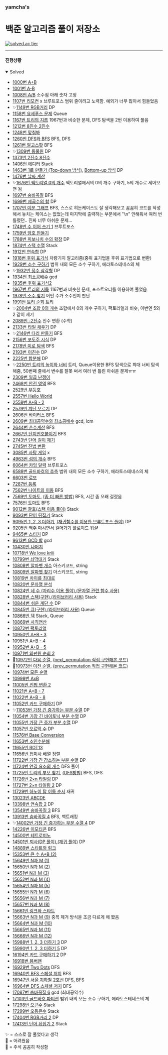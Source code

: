### yamcha's
# 백준 알고리즘 풀이 저장소

[![solved.ac tier](http://mazassumnida.wtf/api/generate_badge?boj=yamcha)](https://solved.ac/yamcha)

***

#### 진행상황
<details open>
<summary>Solved</summary>
<div markdown="1">

* [1000번 A+B](https://github.com/yarncha/baekjoon/blob/master/1000.cpp)
* [1001번 A-B](https://github.com/yarncha/baekjoon/blob/master/1001.cpp)
* [1008번 A/B](https://github.com/yarncha/baekjoon/blob/master/1008.cpp)
	소수점 아래 숫자 고정
* [1107번 리모컨](https://github.com/yarncha/baekjoon/blob/master/1107.cpp)
	x 브루트포스 범위 줄이려고 노력함. 예외가 너무 많아서 힘들었음
* ✨[1149번 RGB거리](https://github.com/yarncha/baekjoon/blob/master/1149.cpp)
	DP
* [1158번 요세푸스 문제](https://github.com/yarncha/baekjoon/blob/master/1158.cpp)
  Queue
* [1167번 트리의 지름](https://github.com/yarncha/baekjoon/blob/master/1167.cpp)
	1967번과 비슷한 문제, DFS 탐색을 2번 이용하여 풀음
* [1212번 8진수 2진수](https://github.com/yarncha/baekjoon/blob/master/1212.cpp)
* [1248번 맞춰봐](https://github.com/yarncha/baekjoon/blob/master/1248.cpp)
* [1260번 DFS와 BFS](https://github.com/yarncha/baekjoon/blob/master/1260.cpp)
	BFS, DFS
* [1261번 알고스팟](https://github.com/yarncha/baekjoon/blob/master/1261.cpp)
	BFS
* ✨[1309번 동물원](https://github.com/yarncha/baekjoon/blob/master/1309.cpp)
	DP
* [1373번 2진수 8진수](https://github.com/yarncha/baekjoon/blob/master/1373.cpp)
* [1406번 에디터](https://github.com/yarncha/baekjoon/blob/master/1406.cpp)
  Stack
* [1463번 1로 만들기 (Top-down 방식)](https://github.com/yarncha/baekjoon/blob/master/1463.cpp), [Bottom-up 방식](https://github.com/yarncha/baekjoon/blob/master/1463_bottom.cpp)
	DP
* [1476번 날짜 계산](https://github.com/yarncha/baekjoon/blob/master/1476.cpp)
* ✨[1676번 팩토리얼 0의 개수](https://github.com/yarncha/baekjoon/blob/master/1676.cpp)
	팩토리얼에서의 0의 개수 구하기, 5의 개수로 세어보면 됨
* [1697번 숨바꼭질](https://github.com/yarncha/baekjoon/blob/master/1697.cpp)
	BFS
* [1699번 제곱수의 합](https://github.com/yarncha/baekjoon/blob/master/1699.cpp)
	DP
* [1707번 이분 그래프](https://github.com/yarncha/baekjoon/blob/master/1707.cpp)
	BFS, 스스로 히든케이스도 잘 생각해보고 꼼꼼히 코드를 작성해서 놓치는 케이스는 없었는데 마지막에 출력하는 부분에서 "\n" 안해줘서 여러 번 틀렸던.. 진짜 너무 아쉬운 문제...
* [1748번 수 이어 쓰기 1](https://github.com/yarncha/baekjoon/blob/master/1748.cpp)
	브루트포스
* [1759번 암호 만들기](https://github.com/yarncha/baekjoon/blob/master/1759.cpp)
* [1788번 피보나치 수의 확장](https://github.com/yarncha/baekjoon/blob/master/1788.cpp)
	DP
* [1874번 스택 수열](https://github.com/yarncha/baekjoon/blob/master/1874.cpp)
	Stack
* [1912번 연속합](https://github.com/yarncha/baekjoon/blob/master/1912.cpp)
	DP
* [1918번 후위 표기식](https://github.com/yarncha/baekjoon/blob/master/1918.cpp)
	차량기지 알고리즘(중위 표기법을 후위 표기법으로 변환)
* [1929번 소수 구하기](https://github.com/yarncha/baekjoon/blob/master/1929.cpp)
	범위 내의 모든 소수 구하기, 에라토스테네스의 체
* ✨[1932번 정수 삼각형](https://github.com/yarncha/baekjoon/blob/master/1932.cpp)
	DP
* [1934번 최소공배수](https://github.com/yarncha/baekjoon/blob/master/1934.cpp)
	gcd
* [1935번 후위 표기식2](https://github.com/yarncha/baekjoon/blob/master/1935.cpp)
* [1967번 트리의 지름](https://github.com/yarncha/baekjoon/blob/master/1967.cpp)
	1167번과 비슷한 문제, 포스트오더를 이용하여 풀었음
* [1978번 소수 찾기](https://github.com/yarncha/baekjoon/blob/master/1978.cpp)
	어떤 수가 소수인지 판단
* [1991번 트리 순회](https://github.com/yarncha/baekjoon/blob/master/1991.cpp)
	트리
* ✨[2004번 조합 0의 개수](https://github.com/yarncha/baekjoon/blob/master/2004.cpp)
	조합에서 0의 개수 구하기, 팩토리얼과 비슷, 이번엔 5와 2 같이 세기
* [2089번 -2진수](https://github.com/yarncha/baekjoon/blob/master/2089.cpp)
	진수 변환 (수학)
* [2133번 타일 채우기](https://github.com/yarncha/baekjoon/blob/master/2133.cpp)
	DP
* ✨[2146번 다리 만들기](https://github.com/yarncha/baekjoon/blob/master/2146.cpp)
	BFS
* [2156번 포도주 시식](https://github.com/yarncha/baekjoon/blob/master/2156.cpp)
	DP
* [2178번 미로 탐색](https://github.com/yarncha/baekjoon/blob/master/2178.cpp)
	BFS
* [2193번 이친수](https://github.com/yarncha/baekjoon/blob/master/2193.cpp)
	DP
* [2225번 합분해](https://github.com/yarncha/baekjoon/blob/master/2225.cpp)
	DP
* ✨[2250번 트리의 높이와 너비](https://github.com/yarncha/baekjoon/blob/master/2250.cpp)
	트리, Queue이용한 BFS 탐색으로 최대 너비 탐색해줌, 50번째 줄에서 변수를 잘못 써서 여러 번 틀린 아쉬운 문제ㅠㅠ
* [2309번 일곱 난쟁이](https://github.com/yarncha/baekjoon/blob/master/2309.cpp)
* [2468번 안전 영역](https://github.com/yarncha/baekjoon/blob/master/2468.cpp)
	BFS
* [2529번 부등호](https://github.com/yarncha/baekjoon/blob/master/2529.cpp)
* [2557번 Hello World](https://github.com/yarncha/baekjoon/blob/master/2557.cpp)
* [2558번 A+B - 2](https://github.com/yarncha/baekjoon/blob/master/2558.cpp)
* [2579번 계단 오르기](https://github.com/yarncha/baekjoon/blob/master/2579.cpp)
	DP
* [2606번 바이러스](https://github.com/yarncha/baekjoon/blob/master/2606.cpp)
	BFS
* [2609번 최대공약수와 최소공배수](https://github.com/yarncha/baekjoon/blob/master/2609.cpp)
	gcd, lcm
* [2644번 촌수계산](https://github.com/yarncha/baekjoon/blob/master/2644.cpp)
	BFS
* [2667번 단지번호붙이기](https://github.com/yarncha/baekjoon/blob/master/2667.cpp)
	BFS
* [2743번 단어 길이 재기](https://github.com/yarncha/baekjoon/blob/master/2743.cpp)
* [2745번 진법 변환](https://github.com/yarncha/baekjoon/blob/master/2745.cpp)
* [3085번 사탕 게임](https://github.com/yarncha/baekjoon/blob/master/3085.cpp)
	x
* [4963번 섬의 개수](https://github.com/yarncha/baekjoon/blob/master/4963.cpp)
	BFS
* [6064번 카잉 달력](https://github.com/yarncha/baekjoon/blob/master/6064.cpp)
	브루트포스
* [6588번 골드바흐의 추측](https://github.com/yarncha/baekjoon/blob/master/6588.cpp)
	범위 내의 모든 소수 구하기, 에라토스테네스의 체
* [6603번 로또](https://github.com/yarncha/baekjoon/blob/master/6603.cpp)
* [7287번 등록](https://github.com/yarncha/baekjoon/blob/master/7287.cpp)
* [7562번 나이트의 이동](https://github.com/yarncha/baekjoon/blob/master/7562.cpp)
	BFS
* [7569번 토마토](https://github.com/yarncha/baekjoon/blob/master/7569.cpp), [(좀 더 빠른 방법)](https://github.com/yarncha/baekjoon/blob/master/7569_better.cpp)
	BFS, 시간 좀 오래 걸렸음
* [7576번 토마토](https://github.com/yarncha/baekjoon/blob/master/7576.cpp)
	BFS
* [9012번 괄호](https://github.com/yarncha/baekjoon/blob/master/9012.cpp)[(스택 이용 풀이)](https://github.com/yarncha/baekjoon/blob/master/9012_스택.cpp)
	Stack
* [9093번 단어 뒤집기](https://github.com/yarncha/baekjoon/blob/master/9093.cpp)
	Stack
* [9095번 1, 2, 3 더하기](https://github.com/yarncha/baekjoon/blob/master/9095.cpp), [(재귀함수를 이용한 브루트포스 풀이)](https://github.com/yarncha/baekjoon/blob/master/9095_brute_force.cpp)
	DP
* [9205번 맥주 마시면서 걸어가기](https://github.com/yarncha/baekjoon/blob/master/9205.cpp)
	플로이드 워샬
* [9465번 스티커](https://github.com/yarncha/baekjoon/blob/master/9465.cpp)
	DP
* [9613번 GCD 합](https://github.com/yarncha/baekjoon/blob/master/9613.cpp)
	gcd
* [10430번 나머지](https://github.com/yarncha/baekjoon/blob/master/10430.cpp)
* [10718번 We love kriii](https://github.com/yarncha/baekjoon/blob/master/10718.cpp)
* [10799번 쇠막대기](https://github.com/yarncha/baekjoon/blob/master/10799.cpp)
	Stack
* [10808번 알파벳 개수](https://github.com/yarncha/baekjoon/blob/master/10808.cpp)
	아스키코드, string
* [10809번 알파벳 찾기](https://github.com/yarncha/baekjoon/blob/master/10809.cpp)
	아스키코드, string
* [10819번 차이를 최대로](https://github.com/yarncha/baekjoon/blob/master/10819.cpp)
* [10820번 문자열 분석](https://github.com/yarncha/baekjoon/blob/master/10820.cpp)
* [10824번 네 수 (자리수 이용 풀이)](https://github.com/yarncha/baekjoon/blob/master/10824.cpp),[(문자열 관련 함수 사용)](https://github.com/yarncha/baekjoon/blob/master/10824_b.cpp)
* [10828번 스택(구현)](https://github.com/yarncha/baekjoon/blob/master/10828_구현.cpp),[(라이브러리 사용)](https://github.com/yarncha/baekjoon/blob/master/10828_라이브러리_사용.cpp)
	Stack
* [10844번 쉬운 계단 수](https://github.com/yarncha/baekjoon/blob/master/10844.cpp)
	DP
* [10845번 큐(구현)](https://github.com/yarncha/baekjoon/blob/master/10845_큐_구현.cpp),[(라이브러리 사용)](https://github.com/yarncha/baekjoon/blob/master/10845_큐_라이브러리_사용.cpp)
	Queue
* [10866번 덱](https://github.com/yarncha/baekjoon/blob/master/10866.cpp)
	Stack, Queue
* [10869번 사칙연산](https://github.com/yarncha/baekjoon/blob/master/10869.cpp)
* [10872번 팩토리얼](https://github.com/yarncha/baekjoon/blob/master/10872.cpp)
* [10950번 A+B - 3](https://github.com/yarncha/baekjoon/blob/master/10950.cpp)
* [10951번 A+B - 4](https://github.com/yarncha/baekjoon/blob/master/10951.cpp)
* [10952번 A+B - 5](https://github.com/yarncha/baekjoon/blob/master/10952.cpp)
* [10971번 외판원 순회 2](https://github.com/yarncha/baekjoon/blob/master/10971.cpp)
* 📝[10972번 다음 순열](https://github.com/yarncha/baekjoon/blob/master/10972.cpp), [(next_permutation 직접 구현해본 코드)](https://github.com/yarncha/baekjoon/blob/master/10972_ver2.cpp)
* 📝[10973번 이전 순열](https://github.com/yarncha/baekjoon/blob/master/10973.cpp), [(prev_permutation 직접 구현해본 코드)](https://github.com/yarncha/baekjoon/blob/master/10973_ver2.cpp)
* [10974번 모든 순열](https://github.com/yarncha/baekjoon/blob/master/10974.cpp)
* [10998번 AxB](https://github.com/yarncha/baekjoon/blob/master/10998.cpp)
* [11005번 진법 변환 2](https://github.com/yarncha/baekjoon/blob/master/11005.cpp)
* [11021번 A+B - 7](https://github.com/yarncha/baekjoon/blob/master/11021.cpp)
* [11022번 A+B - 8](https://github.com/yarncha/baekjoon/blob/master/11022.cpp)
* [11052번 카드 구매하기](https://github.com/yarncha/baekjoon/blob/master/11052.cpp)
	DP
* ✨[11053번 가장 긴 증가하는 부분 수열](https://github.com/yarncha/baekjoon/blob/master/11053.cpp)
	DP
* [11054번 가장 긴 바이토닉 부분 수열](https://github.com/yarncha/baekjoon/blob/master/11054.cpp)
	DP
* [11055번 가장 큰 증가 부분 수열](https://github.com/yarncha/baekjoon/blob/master/11055.cpp)
	DP
* [11057번 오르막 수](https://github.com/yarncha/baekjoon/blob/master/11057.cpp)
	DP
* [11576번 Base Conversion](https://github.com/yarncha/baekjoon/blob/master/11576.cpp)
* [11653번 소인수분해](https://github.com/yarncha/baekjoon/blob/master/11653.cpp)
* [11655번 ROT13](https://github.com/yarncha/baekjoon/blob/master/11655.cpp)
* [11656번 접미사 배열](https://github.com/yarncha/baekjoon/blob/master/11656.cpp)
	정렬
* [11722번 가장 긴 감소하는 부분 수열](https://github.com/yarncha/baekjoon/blob/master/11722.cpp)
	DP
* [11724번 연결 요소의 개수](https://github.com/yarncha/baekjoon/blob/master/11724.cpp)
	DFS 풀이
* [11725번 트리의 부모 찾기](https://github.com/yarncha/baekjoon/blob/master/11725.cpp), [(DFS방법)](https://github.com/yarncha/baekjoon/blob/master/11725_DFS.cpp)
	BFS, DFS
* [11726번 2×n 타일링](https://github.com/yarncha/baekjoon/blob/master/11726.cpp)
	DP
* [11727번 2×n 타일링 2](https://github.com/yarncha/baekjoon/blob/master/11727.cpp)
	DP
* [11729번 하노이 탑 이동 순서](https://github.com/yarncha/baekjoon/blob/master/11729.cpp)
	재귀
* [13023번 ABCDE](https://github.com/yarncha/baekjoon/blob/master/13023.cpp)
* [13398번 연속합 2](https://github.com/yarncha/baekjoon/blob/master/13398.cpp)
	DP
* [13549번 숨바꼭질 3](https://github.com/yarncha/baekjoon/blob/master/13549.cpp)
	BFS
* [13913번 숨바꼭질 4](https://github.com/yarncha/baekjoon/blob/master/13913.cpp)
	BFS, 백트래킹
* ✨[14002번 가장 긴 증가하는 부분 수열 4](https://github.com/yarncha/baekjoon/blob/master/14002.cpp)
	DP
* [14226번 이모티콘](https://github.com/yarncha/baekjoon/blob/master/14226.cpp)
	BFS
* [14500번 테트로미노](https://github.com/yarncha/baekjoon/blob/master/14500.cpp)
* [14501번 퇴사(DP 풀이)](https://github.com/yarncha/baekjoon/blob/master/14501.cpp),[(재귀 풀이)](https://github.com/yarncha/baekjoon/blob/master/14501_ver2.cpp)
	DP
* [14889번 스타트와 링크](https://github.com/yarncha/baekjoon/blob/master/14889.cpp)
* [15353번 큰 수 A+B (2)](https://github.com/yarncha/baekjoon/blob/master/15353.cpp)
* [15649번 N과 M (1)](https://github.com/yarncha/baekjoon/blob/master/15649.cpp)
* [15650번 N과 M (2)](https://github.com/yarncha/baekjoon/blob/master/15650.cpp)
* [15651번 N과 M (3)](https://github.com/yarncha/baekjoon/blob/master/15651.cpp)
* [15652번 N과 M (4)](https://github.com/yarncha/baekjoon/blob/master/15652.cpp)
* [15654번 N과 M (5)](https://github.com/yarncha/baekjoon/blob/master/15654.cpp)
* [15655번 N과 M (6)](https://github.com/yarncha/baekjoon/blob/master/15655.cpp)
* [15656번 N과 M (7)](https://github.com/yarncha/baekjoon/blob/master/15656.cpp)
* [15657번 N과 M (8)](https://github.com/yarncha/baekjoon/blob/master/15657.cpp)
* [15661번 링크와 스타트](https://github.com/yarncha/baekjoon/blob/master/15661.cpp)
* [15663번 N과 M (9)](https://github.com/yarncha/baekjoon/blob/master/15663.cpp)
	중복 제거 방식을 조금 다르게 해 봤음
* [15664번 N과 M (10)](https://github.com/yarncha/baekjoon/blob/master/15664.cpp)
* [15665번 N과 M (11)](https://github.com/yarncha/baekjoon/blob/master/15665.cpp)
* [15666번 N과 M (12)](https://github.com/yarncha/baekjoon/blob/master/15666.cpp)
* [15988번 1, 2, 3 더하기 3](https://github.com/yarncha/baekjoon/blob/master/15988.cpp)
	DP
* [15990번 1, 2, 3 더하기 5](https://github.com/yarncha/baekjoon/blob/master/15990.cpp)
	DP
* [16194번 카드 구매하기 2](https://github.com/yarncha/baekjoon/blob/master/16194.cpp)
	DP
* [16918번 봄버맨](https://github.com/yarncha/baekjoon/blob/master/16918.cpp)
* [16929번 Two Dots](https://github.com/yarncha/baekjoon/blob/master/16929.cpp)
	DFS
* [16940번 BFS 스페셜 저지](https://github.com/yarncha/baekjoon/blob/master/16940.cpp)
	BFS
* [16947번 서울 지하철 2호선](https://github.com/yarncha/baekjoon/blob/master/16947.cpp)
	DFS, BFS
* [16964번 DFS 스페셜 저지](https://github.com/yarncha/baekjoon/blob/master/16964.cpp)
	DFS
* [17087번 숨바꼭질 6](https://github.com/yarncha/baekjoon/blob/master/17087.cpp)
	gcd (최대공약수)
* [17103번 골드바흐 파티션](https://github.com/yarncha/baekjoon/blob/master/17103.cpp)
	범위 내의 모든 소수 구하기, 에라토스테네스의 체
* [17298번 오큰수](https://github.com/yarncha/baekjoon/blob/master/17298.cpp)
	Stack
* [17299번 오등큰수](https://github.com/yarncha/baekjoon/blob/master/17299.cpp)
	Stack
* [17404번 RGB거리 2](https://github.com/yarncha/baekjoon/blob/master/17404.cpp)
	DP
* [17413번 단어 뒤집기 2](https://github.com/yarncha/baekjoon/blob/master/17413.cpp)
  Stack

</div>
</details>

✨ = 스스로 잘 풀었다고 생각     
🤔 = 어려웠음     
📝 =  주석 꼼꼼히 작성함      